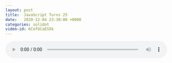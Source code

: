 ```yaml
---
layout: post
title:  JavaScript Turns 25
date:   2020-12-04 23:30:00 +0000
categories: solidot
video-id: 6CefUCaES5k
---
```


<audio src="/assets/a489f47e74cf35b674965a027b3fee6a.mp3" style="width: 100%;" controls></audio>

